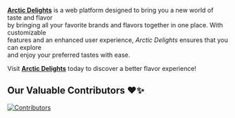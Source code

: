 

[**Arctic Delights**](https://arcticdelights.netlify.app/) is a web platform designed to bring you a new world of taste and flavor <br> 
by bringing all your favorite brands and flavors together in one place. With customizable  <br> features and an enhanced user experience, *Arctic Delights* ensures that you can explore <br> and enjoy your preferred tastes with ease. 

Visit [**Arctic Delights**](https://arcticdelights.netlify.app/) today to discover a better flavor experience!

## Our Valuable Contributors ❤️✨

[![Contributors](https://contrib.rocks/image?repo=dohinaf/basic-icecream-website)](https://github.com/dohinaf/basic-icecream-website/graphs/contributors)

